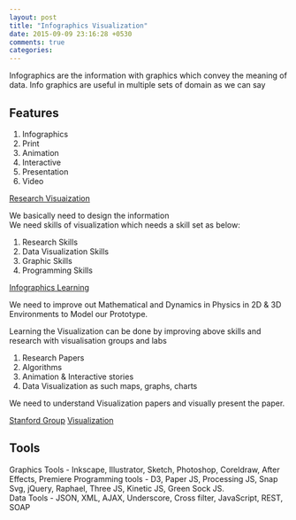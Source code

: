 ```yaml
---
layout: post
title: "Infographics Visualization"
date: 2015-09-09 23:16:28 +0530
comments: true
categories: 
---
```


Infographics are the information with graphics which convey the meaning of data. Info graphics are useful in multiple sets of domain as we can say

## Features

1.	Infographics
2.	Print
3.	Animation
4.	Interactive
5.	Presentation
6.	Video

[Research Visuaization](http://researchvisualisation.com/)

We basically need to design the information </br>
We need skills of visualization which needs a skill set as below:

1.	Research Skills
2.	Data Visualization Skills
3.	Graphic Skills
4.	Programming Skills

[Infographics Learning](http://learnnovators.com/infographics-learning/)

We need to improve out Mathematical and Dynamics in Physics in 2D & 3D Environments to Model our Prototype. <br/>

Learning the Visualization can be done by improving above skills and research with visualisation groups and labs

1.	Research Papers
2.	Algorithms
3.	Animation & Interactive stories
3.	Data Visualization as such maps, graphs, charts

We need to understand Visualization papers and visually present the paper.

[Stanford Group](http://vis.stanford.edu/)
[Visualization](http://www.caida.org/publications/papers/bytopic/index.xml#visualization)

Tools
------
Graphics Tools - Inkscape, Illustrator, Sketch, Photoshop, Coreldraw, After Effects, Premiere
Programming tools - D3, Paper JS, Processing JS, Snap Svg, jQuery, Raphael, Three JS, Kinetic JS, Green Sock JS. <br/>
Data Tools - JSON, XML, AJAX, Underscore, Cross filter, JavaScript, REST, SOAP

